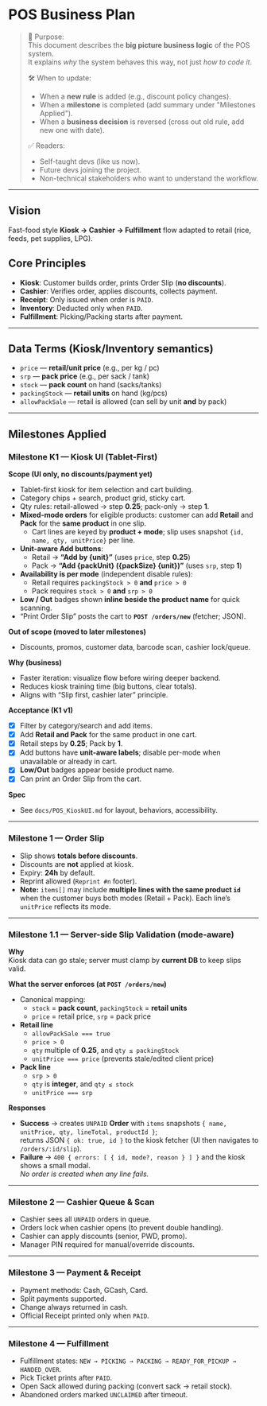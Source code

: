 # POS Business Plan

> 📌 Purpose:  
> This document describes the **big picture business logic** of the POS system.  
> It explains _why_ the system behaves this way, not just _how to code it_.
>
> 🛠 When to update:
>
> - When a **new rule** is added (e.g., discount policy changes).
> - When a **milestone** is completed (add summary under "Milestones Applied").
> - When a **business decision** is reversed (cross out old rule, add new one with date).
>
> ✅ Readers:
>
> - Self-taught devs (like us now).
> - Future devs joining the project.
> - Non-technical stakeholders who want to understand the workflow.

---

## Vision

Fast-food style **Kiosk → Cashier → Fulfillment** flow adapted to retail (rice, feeds, pet supplies, LPG).

## Core Principles

- **Kiosk**: Customer builds order, prints Order Slip (**no discounts**).
- **Cashier**: Verifies order, applies discounts, collects payment.
- **Receipt**: Only issued when order is `PAID`.
- **Inventory**: Deducted only when `PAID`.
- **Fulfillment**: Picking/Packing starts after payment.

---

## Data Terms (Kiosk/Inventory semantics)

- `price` — **retail/unit price** (e.g., per kg / pc)
- `srp` — **pack price** (e.g., per sack / tank)
- `stock` — **pack count** on hand (sacks/tanks)
- `packingStock` — **retail units** on hand (kg/pcs)
- `allowPackSale` — retail is allowed (can sell by unit **and** by pack)

---

## Milestones Applied

### Milestone K1 — Kiosk UI (Tablet-First)

**Scope (UI only, no discounts/payment yet)**

- Tablet-first kiosk for item selection and cart building.
- Category chips + search, product grid, sticky cart.
- Qty rules: retail-allowed → step **0.25**; pack-only → step **1**.
- **Mixed-mode orders** for eligible products: customer can add **Retail** and **Pack** for the **same product** in one slip.
  - Cart lines are keyed by **product + mode**; slip uses snapshot `{id, name, qty, unitPrice}` per line.
- **Unit-aware Add buttons**:
  - Retail → **“Add by {unit}”** (uses `price`, step **0.25**)
  - Pack → **“Add {packUnit} ({packSize} {unit})”** (uses `srp`, step **1**)
- **Availability is per mode** (independent disable rules):
  - Retail requires `packingStock > 0` **and** `price > 0`
  - Pack requires `stock > 0` **and** `srp > 0`
- **Low / Out** badges shown **inline beside the product name** for quick scanning.
- “Print Order Slip” posts the cart to **`POST /orders/new`** (fetcher; JSON).

**Out of scope (moved to later milestones)**

- Discounts, promos, customer data, barcode scan, cashier lock/queue.

**Why (business)**

- Faster iteration: visualize flow before wiring deeper backend.
- Reduces kiosk training time (big buttons, clear totals).
- Aligns with “Slip first, cashier later” principle.

**Acceptance (K1 v1)**

- [x] Filter by category/search and add items.
- [x] Add **Retail and Pack** for the same product in one cart.
- [x] Retail steps by **0.25**; Pack by **1**.
- [x] Add buttons have **unit-aware labels**; disable per-mode when unavailable or already in cart.
- [x] **Low/Out** badges appear beside product name.
- [x] Can print an Order Slip from the cart.

**Spec**

- See `docs/POS_KioskUI.md` for layout, behaviors, accessibility.

---

### Milestone 1 — Order Slip

- Slip shows **totals before discounts**.
- Discounts are **not** applied at kiosk.
- Expiry: **24h** by default.
- Reprint allowed (`Reprint #n` footer).
- **Note:** `items[]` may include **multiple lines with the same product `id`** when the customer buys both modes (Retail + Pack). Each line’s `unitPrice` reflects its mode.

---

### Milestone 1.1 — Server-side Slip Validation (mode-aware)

**Why**  
Kiosk data can go stale; server must clamp by **current DB** to keep slips valid.

**What the server enforces (at `POST /orders/new`)**

- Canonical mapping:
  - `stock` = **pack count**, `packingStock` = **retail units**
  - `price` = retail price, `srp` = pack price
- **Retail line**
  - `allowPackSale === true`
  - `price > 0`
  - `qty` multiple of **0.25**, and `qty ≤ packingStock`
  - `unitPrice === price` (prevents stale/edited client price)
- **Pack line**
  - `srp > 0`
  - `qty` is **integer**, and `qty ≤ stock`
  - `unitPrice === srp`

**Responses**

- **Success** → creates `UNPAID` **Order** with `items` snapshots `{ name, unitPrice, qty, lineTotal, productId }`;  
  returns JSON `{ ok: true, id }` to the kiosk fetcher (UI then navigates to `/orders/:id/slip`).
- **Failure** → `400 { errors: [ { id, mode?, reason } ] }` and the kiosk shows a small modal.  
  _No order is created when any line fails._

---

### Milestone 2 — Cashier Queue & Scan

- Cashier sees all `UNPAID` orders in queue.
- Orders lock when cashier opens (to prevent double handling).
- Cashier can apply discounts (senior, PWD, promo).
- Manager PIN required for manual/override discounts.

---

### Milestone 3 — Payment & Receipt

- Payment methods: Cash, GCash, Card.
- Split payments supported.
- Change always returned in cash.
- Official Receipt printed only when `PAID`.

---

### Milestone 4 — Fulfillment

- Fulfillment states: `NEW → PICKING → PACKING → READY_FOR_PICKUP → HANDED_OVER`.
- Pick Ticket prints after `PAID`.
- Open Sack allowed during packing (convert sack → retail stock).
- Abandoned orders marked `UNCLAIMED` after timeout.

